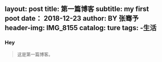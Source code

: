 layout:      post
title:       第一篇博客
subtitle:    my first poot
date：       2018-12-23
author:      BY 张骞予
header-img:  IMG_8155
catalog:     ture
tags:
    -生活
---

### Hey
>这是第一篇博客。
